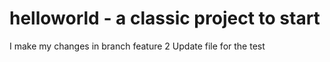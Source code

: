 # helloworld - a classic project to start
I make my changes in branch feature 2 
Update file for the test

